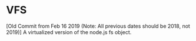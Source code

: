 # VFS
 \[Old Commit from Feb 16 2019 (Note: All previous dates should be 2018, not 2019)\]
 A virtualized version of the node.js fs object.
